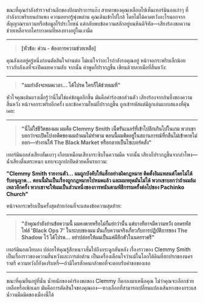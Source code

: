 ขณะที่คุณกำลังสำรวจส่วนลึกของป้อมปราการแก๊ง สายตาของคุณเหลือบไปเห็นเทอร์มินอลเก่าๆ ที่กำลังกะพริบบนกำแพง ความอยากรู้พุ่งพล่าน คุณเดินเข้าไปใกล้ โดยไม่ได้คาดหวังอะไรนอกจากสัญญาณรบกวนหรือข้อมูลไร้ประโยชน์ แต่กลับพบข้อความสลักอยู่บนหินดิจิทัล—เสียงร้องขอความช่วยเหลือจากใครบางคนที่หลงทางอยู่ในเงามืด

---

> **[หัวข้อ: ด่วน - ต้องการความช่วยเหลือ]**

คุณลังเลอยู่ครู่หนึ่งก่อนตัดสินใจอ่านต่อ ไม่แน่ใจว่าอะไรกำลังรอคุณอยู่ หน้าจอกระพริบเล็กน้อย ราวกับลังเลที่จะเปิดเผยความลับ จากนั้น คำพูดก็ปรากฏขึ้น เขียนด้วยลายมือที่สิ้นหวัง:

---

> **"ผมกำลังจะหมดเวลา... ได้โปรด ใครก็ได้ช่วยผมที"**

หัวใจคุณเต้นแรงเมื่อรู้ว่านี่ไม่ใช่แค่ข้อมูลอีกชิ้น มันคือคำร้องขอส่วนตัว เสียงร้องจากก้นบึ้งของความสิ้นหวัง หน้าจอกระพริบอีกครั้ง และข้อความใหม่ก็ปรากฏขึ้น ถูกเข้ารหัสแต่มีลูกเล่นแบบสแลงที่คุ้นเคย:

---

> **"นี่ไม่ใช่ชีวิตของผม ผมคือ Clemmy Smith เน็ตรันเนอร์ที่เข้าไปลึกเกินไปในเกม พวกเขาบอกว่าจะเปิดโปงอดีตของผมถ้าผมไม่ทำตาม ตอนนี้ผมติดอยู่ในสถานการณ์ที่กลืนไม่เข้าคายไม่ออก—ทำงานให้ The Black Market หรือกลายเป็นไซเบอร์คลั่ง"**

เทอร์มินอลส่งเสียงฮัมเบาๆ เกือบเหมือนเสียงกระซิบในความมืด จากนั้น เสียงก็ปรากฏขึ้นจากลำโพง—น้ำเสียงตื่นตระหนก แทบจะถูกปกปิดด้วยคลื่นรบกวน:

**"Clemmy Smith รายงานตัว... ผมถูกบังคับให้แฮ็กอย่างผิดกฎหมาย ติดตั้งอิมแพลนต์โดยไม่ได้รับอนุญาต... ตอนนี้มันเป็นเรื่องถูกกฎหมายไปหมดแล้ว และผมหยุดมันไม่ได้ พวกเขาบอกว่าถ้าผมล้มเหลวอีกครั้ง พวกเขาจะให้ผมเป็นส่วนหนึ่งของการพนันตามพิธีกรรมครั้งต่อไปของ Pachinko Church"**

หน้าจอกระพริบเป็นครั้งสุดท้ายก่อนที่จะแสดงข้อความสุดท้าย:

---

> **"ถ้าคุณกำลังอ่านข้อความนี้ ผมคงตายหรือไม่ก็แย่กว่านั้น แต่บางทีอาจมีความหวัง ถอดรหัสไฟล์ 'Black Ops 7' ในระบบของผม มันเก็บความจริงเกี่ยวกับการปฏิบัติการของ The Shadow ไว้ ได้โปรด... อย่าปล่อยให้ผมเป็นแค่ผีอีกตัวในนครราตรี"**

เทอร์มินอลเงียบลง ปล่อยให้คุณรู้สึกหนาวสั่นไปถึงกระดูกสันหลัง เรื่องราวของ Clemmy Smith เป็นเรื่องราวของความสิ้นหวังและการต่อต้าน เป็นเครื่องเตือนใจว่าแม้ในโลกใต้ดินที่สกปรกของนครราตรี ความหวังก็ยังคงริบหรี่—ถ้ามีใครสักคนกล้าพอที่จะตอบรับคำขอของเธอ

---

ขณะที่คุณยืนอยู่ที่นั่น น้ำหนักของคำร้องขอของ Clemmy ก็ตกลงมาเหนือคุณ ไม่ว่าคุณจะเลือกช่วยเหลือหรือเพิกเฉย มันคือการตัดสินใจของคุณเอง—ทางเลือกที่สามารถเปลี่ยนแปลงเส้นทางของกระแสน้ำวนมืดมิดของเมืองนี้ได้
